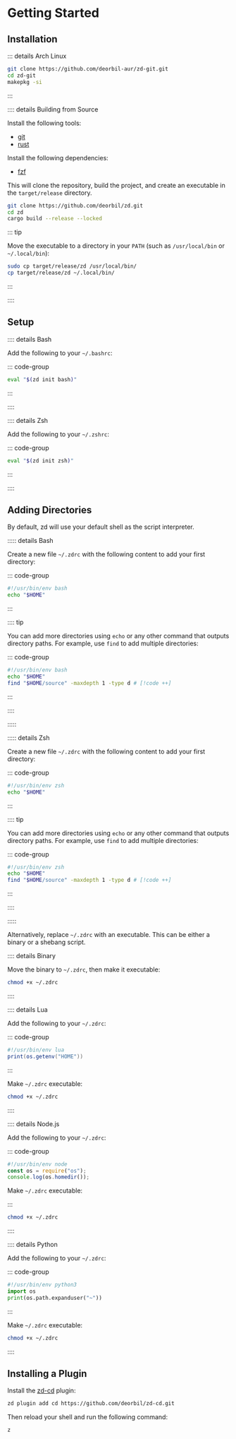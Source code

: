 # Getting Started

## Installation

::: details Arch Linux

```sh
git clone https://github.com/deorbil-aur/zd-git.git
cd zd-git
makepkg -si
```

:::

:::: details Building from Source

Install the following tools:

- [git](https://git-scm.com/)
- [rust](https://www.rust-lang.org/)

Install the following dependencies:

- [fzf](https://junegunn.github.io/fzf/)

This will clone the repository, build the project, and create an executable in the `target/release` directory.

```sh
git clone https://github.com/deorbil/zd.git
cd zd
cargo build --release --locked
```

::: tip

Move the executable to a directory in your `PATH` (such as `/usr/local/bin` or `~/.local/bin`):

```sh
sudo cp target/release/zd /usr/local/bin/
cp target/release/zd ~/.local/bin/
```

:::

::::

## Setup

:::: details Bash

Add the following to your `~/.bashrc`:

::: code-group

```bash [.bashrc]
eval "$(zd init bash)"
```

:::

::::

:::: details Zsh

Add the following to your `~/.zshrc`:

::: code-group

```zsh [.zshrc]
eval "$(zd init zsh)"
```

:::

::::

## Adding Directories

By default, zd will use your default shell as the script interpreter.

::::: details Bash

Create a new file `~/.zdrc` with the following content to add your first directory:

::: code-group

```bash [.zdrc]
#!/usr/bin/env bash
echo "$HOME"
```

:::

:::: tip

You can add more directories using `echo` or any other command that outputs directory paths. For example, use `find` to add multiple directories:

::: code-group

```bash [.zdrc]
#!/usr/bin/env bash
echo "$HOME"
find "$HOME/source" -maxdepth 1 -type d # [!code ++]
```

:::

::::

:::::

::::: details Zsh

Create a new file `~/.zdrc` with the following content to add your first directory:

::: code-group

```zsh [.zsrc]
#!/usr/bin/env zsh
echo "$HOME"
```

:::

:::: tip

You can add more directories using `echo` or any other command that outputs directory paths. For example, use `find` to add multiple directories:

::: code-group

```zsh [.zdrc]
#!/usr/bin/env zsh
echo "$HOME"
find "$HOME/source" -maxdepth 1 -type d # [!code ++]
```

:::

::::

:::::

Alternatively, replace `~/.zdrc` with an executable. This can be either a binary or a shebang script.

:::: details Binary

Move the binary to `~/.zdrc`, then make it executable:

```sh
chmod +x ~/.zdrc
```

::::

:::: details Lua

Add the following to your `~/.zdrc`:

::: code-group

```lua [.zdrc]
#!/usr/bin/env lua
print(os.getenv("HOME"))
```

:::

Make `~/.zdrc` executable:

```sh
chmod +x ~/.zdrc
```

::::

:::: details Node.js

Add the following to your `~/.zdrc`:

::: code-group

```js [.zdrc]
#!/usr/bin/env node
const os = require("os");
console.log(os.homedir());
```

Make `~/.zdrc` executable:

:::

```sh
chmod +x ~/.zdrc
```

::::

:::: details Python

Add the following to your `~/.zdrc`:

::: code-group

```py [.zdrc]
#!/usr/bin/env python3
import os
print(os.path.expanduser("~"))
```

:::

Make `~/.zdrc` executable:

```sh
chmod +x ~/.zdrc
```

::::

## Installing a Plugin

Install the [zd-cd](https://github.com/deorbil/zd-cd) plugin:

```sh
zd plugin add cd https://github.com/deorbil/zd-cd.git
```

Then reload your shell and run the following command:

```sh
z
```
